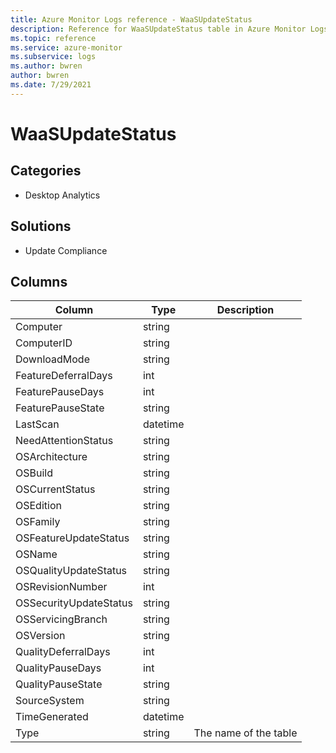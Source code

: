 ```yaml
---
title: Azure Monitor Logs reference - WaaSUpdateStatus
description: Reference for WaaSUpdateStatus table in Azure Monitor Logs.
ms.topic: reference
ms.service: azure-monitor
ms.subservice: logs
ms.author: bwren
author: bwren
ms.date: 7/29/2021
---
```


# WaaSUpdateStatus

 

## Categories

- Desktop Analytics
## Solutions

- Update Compliance




## Columns

|Column|Type|Description|
|---|---|---|
|Computer|string||
|ComputerID|string||
|DownloadMode|string||
|FeatureDeferralDays|int||
|FeaturePauseDays|int||
|FeaturePauseState|string||
|LastScan|datetime||
|NeedAttentionStatus|string||
|OSArchitecture|string||
|OSBuild|string||
|OSCurrentStatus|string||
|OSEdition|string||
|OSFamily|string||
|OSFeatureUpdateStatus|string||
|OSName|string||
|OSQualityUpdateStatus|string||
|OSRevisionNumber|int||
|OSSecurityUpdateStatus|string||
|OSServicingBranch|string||
|OSVersion|string||
|QualityDeferralDays|int||
|QualityPauseDays|int||
|QualityPauseState|string||
|SourceSystem|string||
|TimeGenerated|datetime||
|Type|string|The name of the table|

